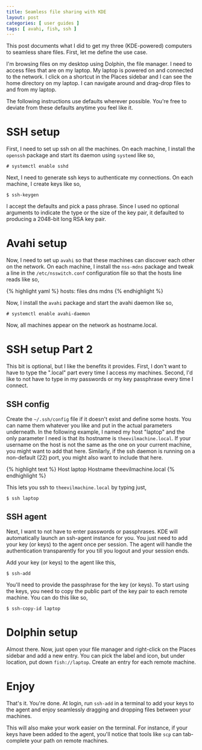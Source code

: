 ```yaml
---
title: Seamless file sharing with KDE
layout: post
categories: [ user guides ]
tags: [ avahi, fish, ssh ]
---
```


This post documents what I did to get my three (KDE-powered) computers to seamless share files.
First, let me define the use case.

I'm browsing files on my desktop using Dolphin, the file manager.
I need to access files that are on my laptop.
My laptop is powered on and connected to the network.
I click on a shortcut in the Places sidebar and I can see the home directory on my laptop.
I can navigate around and drag-drop files to and from my laptop.

The following instructions use defaults wherever possible.
You're free to deviate from these defaults anytime you feel like it.

# SSH setup

First, I need to set up ssh on all the machines.
On each machine, I install the `openssh` package and start its daemon using `systemd` like so,

    # systemctl enable sshd

Next, I need to generate ssh keys to authenticate my connections.
On each machine, I create keys like so,

    $ ssh-keygen

I accept the defaults and pick a pass phrase.
Since I used no optional arguments to indicate the type or the size of the key pair, it defaulted to producing a 2048-bit long RSA key pair.

# Avahi setup

Now, I need to set up `avahi` so that these machines can discover each other on the network.
On each machine, I install the `nss-mdns` package and tweak a line in the `/etc/nsswitch.conf` configuration file so that the hosts line reads like so,

{% highlight yaml %}
hosts: files dns mdns
{% endhighlight %}

Now, I install the `avahi` package and start the avahi daemon like so,

    # systemctl enable avahi-daemon

Now, all machines appear on the network as hostname.local.

# SSH setup Part 2

This bit is optional, but I like the benefits it provides.
First, I don't want to have to type the ".local" part every time I access my machines.
Second, I'd like to not have to type in my passwords or my key passphrase every time I connect.

## SSH config

Create the `~/.ssh/config` file if it doesn't exist and define some hosts.
You can name them whatever you like and put in the actual parameters underneath.
In the following example, I named my host "laptop" and the only parameter I need is that its hostname is `theevilmachine.local`.
If your username on the host is not the same as the one on your current machine, you might want to add that here.
Similarly, if the ssh daemon is running on a non-default (22) port, you might also want to include that here.

{% highlight text %}
Host laptop
    Hostname theevilmachine.local
{% endhighlight %}

This lets you ssh to `theevilmachine.local` by typing just,

    $ ssh laptop

## SSH agent

Next, I want to not have to enter passwords or passphrases.
KDE will automatically launch an ssh-agent instance for you.
You just need to add your key (or keys) to the agent once per session.
The agent will handle the authentication transparently for you till you logout and your session ends.

Add your key (or keys) to the agent like this,

    $ ssh-add

You'll need to provide the passphrase for the key (or keys).
To start using the keys, you need to copy the public part of the key pair to each remote machine.
You can do this like so,

    $ ssh-copy-id laptop

# Dolphin setup

Almost there.
Now, just open your file manager and right-click on the Places sidebar and add a new entry.
You can pick the label and icon, but under location, put down `fish://laptop`.
Create an entry for each remote machine.

# Enjoy

That's it.
You're done.
At login, run `ssh-add` in a terminal to add your keys to the agent and enjoy seamlessly dragging and dropping files between your machines.

This will also make your work easier on the terminal.
For instance, if your keys have been added to the agent, you'll notice that tools like `scp` can tab-complete your path on remote machines.

